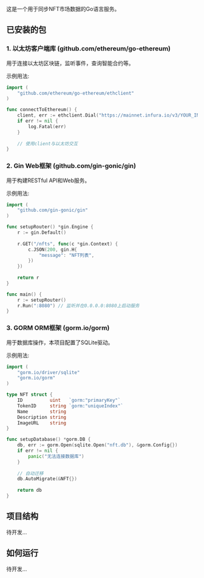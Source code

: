 这是一个用于同步NFT市场数据的Go语言服务。

## 已安装的包

### 1. 以太坊客户端库 (github.com/ethereum/go-ethereum)

用于连接以太坊区块链，监听事件，查询智能合约等。

示例用法:
```go
import (
    "github.com/ethereum/go-ethereum/ethclient"
)

func connectToEthereum() {
    client, err := ethclient.Dial("https://mainnet.infura.io/v3/YOUR_INFURA_KEY")
    if err != nil {
        log.Fatal(err)
    }
    
    // 使用client与以太坊交互
}
```

### 2. Gin Web框架 (github.com/gin-gonic/gin)

用于构建RESTful API和Web服务。

示例用法:
```go
import (
    "github.com/gin-gonic/gin"
)

func setupRouter() *gin.Engine {
    r := gin.Default()
    
    r.GET("/nfts", func(c *gin.Context) {
        c.JSON(200, gin.H{
            "message": "NFT列表",
        })
    })
    
    return r
}

func main() {
    r := setupRouter()
    r.Run(":8080") // 监听并在0.0.0.0:8080上启动服务
}
```

### 3. GORM ORM框架 (gorm.io/gorm)

用于数据库操作，本项目配置了SQLite驱动。

示例用法:
```go
import (
    "gorm.io/driver/sqlite"
    "gorm.io/gorm"
)

type NFT struct {
    ID          uint   `gorm:"primaryKey"`
    TokenID     string `gorm:"uniqueIndex"`
    Name        string
    Description string
    ImageURL    string
}

func setupDatabase() *gorm.DB {
    db, err := gorm.Open(sqlite.Open("nft.db"), &gorm.Config{})
    if err != nil {
        panic("无法连接数据库")
    }
    
    // 自动迁移
    db.AutoMigrate(&NFT{})
    
    return db
}
```

## 项目结构

待开发...

## 如何运行

待开发...
